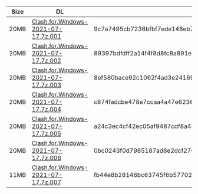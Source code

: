 |    Size   |     DL  | sha512sum |
|  ---  |  ---  |  ---  |
| 20MB | [Clash.for.Windows-2021-07-17.7z.001](https://cdn.jsdelivr.net/gh/appleians/cfw_m1@main/Clash.for.Windows-2021-07-17.7z.001) | 9c7a7495cb7236bfbf7ede148eb74db5c9fbc071e52093c1fe3ecc990f58c161d3f85b9ce56e17b1057556fd529bcae5c1eb5e462ea08da89c4047bf39409ac0 |
| 20MB | [Clash.for.Windows-2021-07-17.7z.002](https://cdn.jsdelivr.net/gh/appleians/cfw_m1@main/Clash.for.Windows-2021-07-17.7z.002) | 89397bdfdff2a14f4f8d8fc8a891e093397b93fad920a1c831a4cba232826d020f41bb97f980ab8a28c390649ce96a849424bc8eba0dac73ec4792b9ff35b911 |
| 20MB | [Clash.for.Windows-2021-07-17.7z.003](https://cdn.jsdelivr.net/gh/appleians/cfw_m1@main/Clash.for.Windows-2021-07-17.7z.003) | 8ef580bace92c1062f4ad3e24169da672938d0bc5946f32f1f0897667ed95111806ac1fb18520ab5d13d93b60aaf7befa33afb0e5b256facd3603af45d159d9c |
| 20MB | [Clash.for.Windows-2021-07-17.7z.004](https://cdn.jsdelivr.net/gh/appleians/cfw_m1@main/Clash.for.Windows-2021-07-17.7z.004) | c874fadcbe478e7ccaa4a47e62367f52dda0d80ebef01a4e58ed0b45c3aedbfa7adeeae22b6aa699c6f7e90149bec049c60301ad433e2e0a7548efa9ee95d640 |
| 20MB | [Clash.for.Windows-2021-07-17.7z.005](https://cdn.jsdelivr.net/gh/appleians/cfw_m1@main/Clash.for.Windows-2021-07-17.7z.005) | a24c3ec4cf42ec05af9487cdf8a430810f26cf9a9f2440da3a200a43bbcdaf26db18c0bd546a58fda1b59408cf77963aea33ca924898e8dde25aa3c4ba170146 |
| 20MB | [Clash.for.Windows-2021-07-17.7z.006](https://cdn.jsdelivr.net/gh/appleians/cfw_m1@main/Clash.for.Windows-2021-07-17.7z.006) | 0bc0243f0d7985187ad8e2dcf276e7fdc675f4f82fe30c801872055b7245e07ead0548835f7c95ba4fc2685971c553adbf48f315da18cb00f0edae50ab4b6b56 |
| 11MB | [Clash.for.Windows-2021-07-17.7z.007](https://cdn.jsdelivr.net/gh/appleians/cfw_m1@main/Clash.for.Windows-2021-07-17.7z.007) | fb44e8b28146bc63745f6b57702a2f2e8431e941f4f0a60d4023f6a24015de8607ac35f7d4bed5fc4b72fd81cacc8e8cb804bdd0b3b582bb68392f19061e6db7 |
